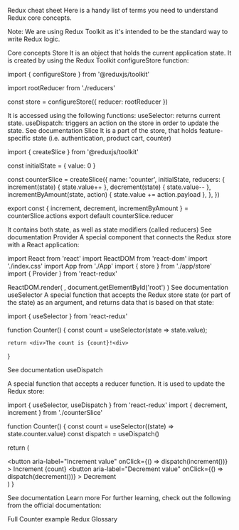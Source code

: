 Redux cheat sheet
Here is a handy list of terms you need to understand Redux core concepts.

Note: We are using Redux Toolkit as it's intended to be the standard way to write Redux logic.

Core concepts
Store
It is an object that holds the current application state.
It is created by using the Redux Toolkit configureStore function:

  import { configureStore } from '@reduxjs/toolkit'

  import rootReducer from './reducers'

  const store = configureStore({ reducer: rootReducer })
  
It is accessed using the following functions:
useSelector: returns current state.
useDispatch: triggers an action on the store in order to update the state.
See documentation
Slice
It is a part of the store, that holds feature-specific state (i.e. authentication, product cart, counter)

import { createSlice } from '@reduxjs/toolkit'

const initialState = { value: 0 }

const counterSlice = createSlice({
  name: 'counter',
  initialState,
  reducers: {
    increment(state) {
      state.value++
    },
    decrement(state) {
      state.value--
    },
    incrementByAmount(state, action) {
      state.value += action.payload
    },
  },
})

export const { increment, decrement, incrementByAmount } = counterSlice.actions
export default counterSlice.reducer

It contains both state, as well as state modifiers (called reducers)
See documentation
Provider
A special component that connects the Redux store with a React application:

import React from 'react'
import ReactDOM from 'react-dom'
import './index.css'
import App from './App'
import { store } from './app/store'
import { Provider } from 'react-redux'

ReactDOM.render(
  <Provider store={store}>
    <App />
  </Provider>,
  document.getElementById('root')
)
See documentation
useSelector
A special function that accepts the Redux store state (or part of the state) as an argument, and returns data that is based on that state:

import { useSelector } from 'react-redux'

function Counter() {
    const count = useSelector(state => state.value);
    
    return <div>The count is {count}!<div>
}

See documentation
useDispatch

A special function that accepts a reducer function. It is used to update the Redux store:

import { useSelector, useDispatch } from 'react-redux'
import { decrement, increment } from './counterSlice'

function Counter() {
  const count = useSelector((state) => state.counter.value)
  const dispatch = useDispatch()

  return (
    <div>
      <div>
        <button
          aria-label="Increment value"
          onClick={() => dispatch(increment())}
        >
          Increment
        </button>
        <span>{count}</span>
        <button
          aria-label="Decrement value"
          onClick={() => dispatch(decrement())}
        >
          Decrement
        </button>
      </div>
    </div>
  )
}

See documentation
Learn more
For further learning, check out the following from the official documentation:

Full Counter example
Redux Glossary
